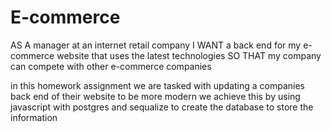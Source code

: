 # E-commerce
AS A manager at an internet retail company
I WANT a back end for my e-commerce website that uses the latest technologies
SO THAT my company can compete with other e-commerce companies

in this homework assignment we are tasked with updating a companies back end of their website to be more modern 
we achieve this by using javascript with postgres and sequalize to create the database to store the information